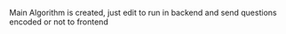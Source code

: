 Main Algorithm is created, just edit to run in backend and send questions encoded or not to frontend
